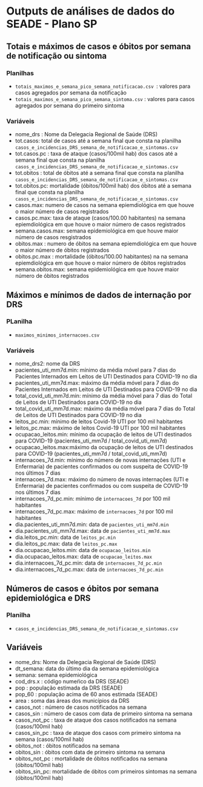 # Outputs de análises de dados do SEADE - Plano SP

## Totais e máximos de casos e óbitos por semana de notificação ou sintoma
### Planilhas
* `totais_maximos_e_semana_pico_semana_notificacao.csv `: valores para casos agregados por semana da notificação
* `totais_maximos_e_semana_pico_semana_sintoma.csv` : valores para casos agregados por semana do primeiro sintoma

### Variáveis

* nome_drs : Nome da Delegacia Regional de Saúde (DRS)
* tot.casos: total de casos até a semana final que consta na planilha 	`casos_e_incidencias_DRS_semana_de_notificacao_e_sintomas.csv`
* tot.casos.pc	: taxa de ataque (casos/100mil hab) dos casos até a semana final que consta na planilha `casos_e_incidencias_DRS_semana_de_notificacao_e_sintomas.csv`
* tot.obitos	: total de óbitos  até a semana final que consta na planilha 	`casos_e_incidencias_DRS_semana_de_notificacao_e_sintomas.csv`
* tot.obitos.pc: mortalidade (óbitos/100mil hab) dos óbitos até a semana final que consta na planilha 	`casos_e_incidencias_DRS_semana_de_notificacao_e_sintomas.csv`
* casos.max: numero de casos na semana epiemdiológica em que houve o maior número de casos registrados
* casos.pc.max: taxa de ataque (casos/100.00 habitantes) na semana epiemdiológica em que houve o maior número de casos registrados
* semana.casos.max: semana epidemiológica em que houve maior número de casos resgistrados	
* obitos.max	: numero de óbitos na semana epiemdiológica em que houve o maior número de óbitos registrados
* obitos.pc.max	: mortalidade (óbitos/100.00 habitantes) na  na semana epiemdiológica em que houve o maior número de óbitos registrados
* semana.obitos.max: semana epidemiológica em que houve maior número de óbitos registrados

## Máximos e mínimos de dados de internação por DRS
### PLanilha
* `maximos_minimos_internacoes.csv`
### Variáveis
* nome_drs2: nome da DRS
* pacientes_uti_mm7d.min: mínimo da média móvel para 7 dias do Pacientes Internados em Leitos de UTI Destinados para COVID-19 no dia
* pacientes_uti_mm7d.max: máximo da média móvel para 7 dias do Pacientes Internados em Leitos de UTI Destinados para COVID-19 no dia
* total_covid_uti_mm7d.min: mínimo da média móvel para 7 dias do Total de Leitos de UTI Destinados para COVID-19 no dia
* total_covid_uti_mm7d.max: máximo da média móvel para 7 dias do Total de Leitos de UTI Destinados para COVID-19 no dia
* leitos_pc.min: mínimo de leitos Covid-19 UTI por 100 mil habitantes 
* leitos_pc.max: máximo de leitos Covid-19 UTI por 100 mil habitantes 
* ocupacao_leitos.min: mínimo da ocupação de leitos de UTI destinados para COVID-19 (pacientes_uti_mm7d / total_covid_uti_mm7d)
* ocupacao_leitos.max:máximo da ocupação de leitos de UTI destinados para COVID-19 (pacientes_uti_mm7d / total_covid_uti_mm7d)
* internacoes_7d.min: mínimo do número de novas internações (UTI e Enfermaria) de pacientes confirmados ou com suspeita de COVID-19 nos últimos 7 dias
* internacoes_7d.max: máximo do número de novas internações (UTI e Enfermaria) de pacientes confirmados ou com suspeita de COVID-19 nos últimos 7 dias
* internacoes_7d_pc.min: mínimo de `internacoes_7d` por 100 mil habitantes
* internacoes_7d_pc.max: máximo de `internacoes_7d` por 100 mil habitantes
* dia.pacientes_uti_mm7d.min: data de `pacientes_uti_mm7d.min` 
* dia.pacientes_uti_mm7d.max: data de `pacientes_uti_mm7d.max`
* dia.leitos_pc.min: data de `leitos_pc.min` 
* dia.leitos_pc.max: data de `leitos_pc.max`
* dia.ocupacao_leitos.min: data de `ocupacao_leitos.min`
* dia.ocupacao_leitos.max: data de `ocupacao_leitos.max`
* dia.internacoes_7d_pc.min: data de `internacoes_7d_pc.min`
* dia.internacoes_7d_pc.max: data de `internacoes_7d_pc.min`

## Números de casos e óbitos por semana epidemiológica e DRS
### Planilha
*  `casos_e_incidencias_DRS_semana_de_notificacao_e_sintomas.csv`

## Variáveis

* nome_drs: 	Nome da Delegacia Regional de Saúde (DRS)
* dt_semana: data do último dia da semana epidemiológica
* semana: semana epidemiológica
* cod_drs.x	: código numeŕico da DRS (SEADE)
* pop	: população estimada da DRS (SEADE)
* pop_60	: população acima de 60 anos estimada (SEADE)
* area	:  soma das áreas dos municípios da DRS
* casos_not	: número de casos notificados na semana
* casos_sin	:  número de casos com data de primeiro sintoma na semana
* casos_not_pc	: taxa de ataque dos casos notificados na semana (casos/100mil hab) 
* casos_sin_pc	: taxa de ataque dos casos com primeiro sintoma na semana (casos/100mil hab) 
* obitos_not	: óbitos notificados na semana
* obitos_sin	: óbitos com data de primeiro sintoma na semana
* obitos_not_pc	:  mortalidade de óbitos notificados na semana (óbitos/100mil hab) 
* obitos_sin_pc: mortalidade de óbitos com primeiros sintomas na semana (óbitos/100mil hab) 
